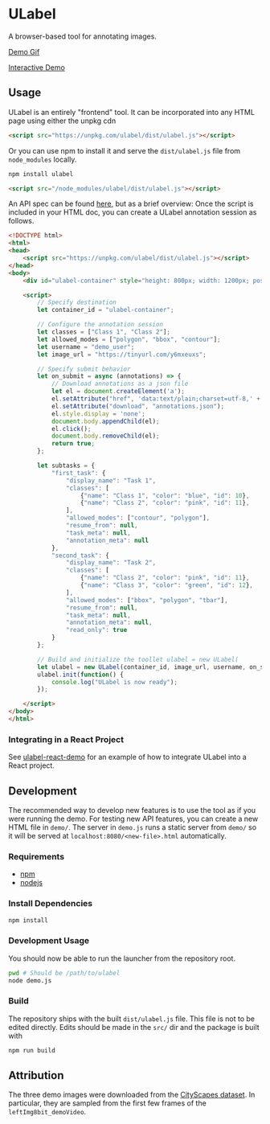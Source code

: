# ULabel

A browser-based tool for annotating images.

[Demo Gif](https://ulabel.s3.us-east-2.amazonaws.com/output.gif)

[Interactive Demo](https://ulabel.s3.us-east-2.amazonaws.com/live_demo.html)

## Usage

ULabel is an entirely "frontend" tool. It can be incorporated into any HTML page using either the unpkg cdn

```html
<script src="https://unpkg.com/ulabel/dist/ulabel.js"></script>
```

Or you can use npm to install it and serve the `dist/ulabel.js` file from `node_modules` locally.

```bash
npm install ulabel
```

```html
<script src="/node_modules/ulabel/dist/ulabel.js"></script>
```

An API spec can be found [here](https://github.com/SenteraLLC/ulabel/blob/main/api_spec.md), but as a brief overview: Once the script is included in your HTML doc, you can create a ULabel annotation session as follows.

```html
<!DOCTYPE html>
<html>
<head>
    <script src="https://unpkg.com/ulabel/dist/ulabel.js"></script>
</head>
<body>
    <div id="ulabel-container" style="height: 800px; width: 1200px; position: absolute; top: 0; left: 0;"></div>

    <script>
        // Specify destination
        let container_id = "ulabel-container";

        // Configure the annotation session
        let classes = ["Class 1", "Class 2"];
        let allowed_modes = ["polygon", "bbox", "contour"];
        let username = "demo_user";
        let image_url = "https://tinyurl.com/y6mxeuxs";

        // Specify submit behavior
        let on_submit = async (annotations) => {
            // Download annotations as a json file
            let el = document.createElement('a');
            el.setAttribute("href", 'data:text/plain;charset=utf-8,' + encodeURIComponent(JSON.stringify(annotations, null, 2)));
            el.setAttribute("download", "annotations.json");
            el.style.display = 'none';
            document.body.appendChild(el);
            el.click();
            document.body.removeChild(el);
            return true;
        };

        let subtasks = {
            "first_task": {
                "display_name": "Task 1",
                "classes": [
                    {"name": "Class 1", "color": "blue", "id": 10},
                    {"name": "Class 2", "color": "pink", "id": 11},
                ],
                "allowed_modes": ["contour", "polygon"],
                "resume_from": null,
                "task_meta": null,
                "annotation_meta": null
            },
            "second_task": {
                "display_name": "Task 2",
                "classes": [
                    {"name": "Class 2", "color": "pink", "id": 11},
                    {"name": "Class 3", "color": "green", "id": 12},
                ],
                "allowed_modes": ["bbox", "polygon", "tbar"],
                "resume_from": null,
                "task_meta": null,
                "annotation_meta": null,
                "read_only": true
            }
        };

        // Build and initialize the toollet ulabel = new ULabel(
        let ulabel = new ULabel(container_id, image_url, username, on_submit, subtasks);
        ulabel.init(function() {
            console.log("ULabel is now ready");
        });

    </script>
</body>
</html>
```

### Integrating in a React Project

See [ulabel-react-demo](https://github.com/joshua-dean/ulabel-react-demo/tree/main)
for an example of how to integrate ULabel into a React project.

## Development

The recommended way to develop new features is to use the tool as if you were running the demo. For testing new API features, you can create a new HTML file in `demo/`. The server in `demo.js` runs a static server from `demo/` so it will be served at `localhost:8080/<new-file>.html` automatically.

### Requirements

- [npm](https://www.npmjs.com/get-npm)
- [nodejs](https://nodejs.org/en/download/)

### Install Dependencies

```bash
npm install
```

### Development Usage

You should now be able to run the launcher from the repository root.

```bash
pwd # Should be /path/to/ulabel
node demo.js
```

### Build

The repository ships with the built `dist/ulabel.js` file. This file is not to be edited directly. Edits should be made in the `src/` dir and the package is built with

```bash
npm run build
```

## Attribution

The three demo images were downloaded from the [CityScapes dataset](https://www.cityscapes-dataset.com/). In particular, they are sampled from the first few frames of the `leftImg8bit_demoVideo`.
